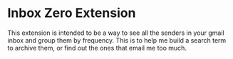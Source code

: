 # Inbox Zero Extension

This extension is intended to be a way to see all the senders in your gmail inbox and group them by frequency. This is to help me build a search term to archive them, or find out the ones that email me too much.
